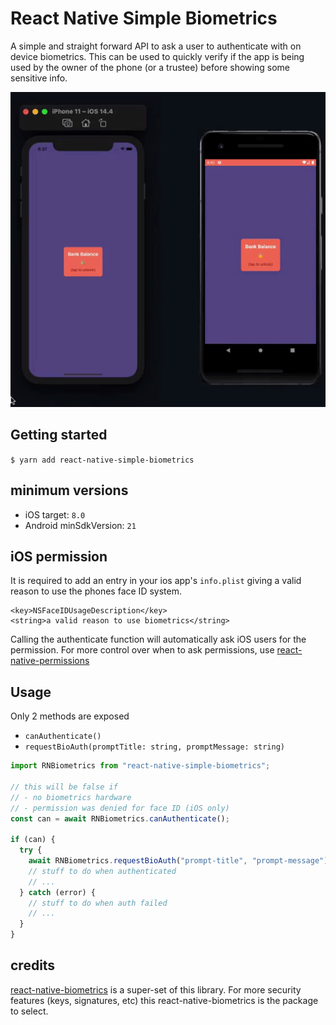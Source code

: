 # React Native Simple Biometrics

A simple and straight forward API to ask a user to authenticate with on device biometrics. This can be used to quickly verify if the app is being used by the owner of the phone (or a trustee) before showing some sensitive info.

![demo](./demo.gif?raw=true "demo")

## Getting started

`$ yarn add react-native-simple-biometrics`

## minimum versions

- iOS target: `8.0`
- Android minSdkVersion: `21`

## iOS permission

It is required to add an entry in your ios app's `info.plist` giving a valid reason to use the phones face ID system.

```
<key>NSFaceIDUsageDescription</key>
<string>a valid reason to use biometrics</string>
```

Calling the authenticate function will automatically ask iOS users for the permission. For more control over when to ask permissions, use [react-native-permissions](https://www.npmjs.com/package/react-native-permissions)

## Usage

Only 2 methods are exposed

- `canAuthenticate()`
- `requestBioAuth(promptTitle: string, promptMessage: string)`

```javascript
import RNBiometrics from "react-native-simple-biometrics";

// this will be false if
// - no biometrics hardware
// - permission was denied for face ID (iOS only)
const can = await RNBiometrics.canAuthenticate();

if (can) {
  try {
    await RNBiometrics.requestBioAuth("prompt-title", "prompt-message");
    // stuff to do when authenticated
    // ...
  } catch (error) {
    // stuff to do when auth failed
    // ...
  }
}
```

## credits

[react-native-biometrics](https://www.npmjs.com/package/react-native-biometrics) is a super-set of this library. For more security features (keys, signatures, etc) this react-native-biometrics is the package to select.
